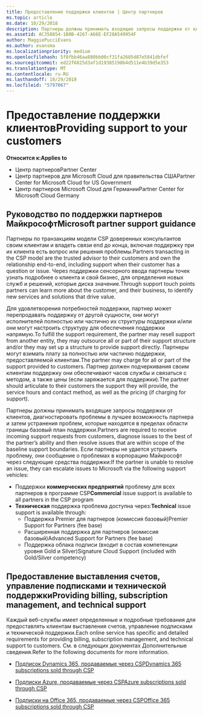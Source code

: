 ```yaml
---
title: Предоставление поддержки клиентов | Центр партнеров
ms.topic: article
ms.date: 10/29/2018
description: Партнеры должны принимать входящие запросы поддержки от клиентов, диагностировать проблемы в лучшее возможность партнера и затем устранения проблем, которые находятся в пределах области границы базовый план поддержки.
ms.assetid: AC358854-1B0B-4267-A66E-EF28A549954F
author: MaggiePucciEvans
ms.author: evansma
ms.localizationpriority: medium
ms.openlocfilehash: 5f8fbb46aa880bb00cf31fa2685d87e5841dbfef
ms.sourcegitcommit: ed22f6825d3af1d19385198b4d511e4b39d5e353
ms.translationtype: MT
ms.contentlocale: ru-RU
ms.lasthandoff: 10/29/2018
ms.locfileid: "5797067"
---
```

# <a name="providing-support-to-your-customers"></a><span data-ttu-id="89ca2-103">Предоставление поддержки клиентов</span><span class="sxs-lookup"><span data-stu-id="89ca2-103">Providing support to your customers</span></span>

**<span data-ttu-id="89ca2-104">Относится к:</span><span class="sxs-lookup"><span data-stu-id="89ca2-104">Applies to</span></span>**

-  <span data-ttu-id="89ca2-105">Центр партнеров</span><span class="sxs-lookup"><span data-stu-id="89ca2-105">Partner Center</span></span>
-  <span data-ttu-id="89ca2-106">Центр партнеров для Microsoft Cloud для правительства США</span><span class="sxs-lookup"><span data-stu-id="89ca2-106">Partner Center for Microsoft Cloud for US Government</span></span>
-  <span data-ttu-id="89ca2-107">Центр партнеров Microsoft Cloud для Германии</span><span class="sxs-lookup"><span data-stu-id="89ca2-107">Partner Center for Microsoft Cloud Germany</span></span>

## <a name="microsoft-partner-support-guidance"></a><span data-ttu-id="89ca2-108">Руководство по поддержки партнеров Майкрософт</span><span class="sxs-lookup"><span data-stu-id="89ca2-108">Microsoft partner support guidance</span></span>

<span data-ttu-id="89ca2-109">Партнеры по транзакциям модели CSP доверенных консультантов своим клиентам и владеть связи end до конца, включая поддержку при их клиента есть вопрос или решения проблемы.</span><span class="sxs-lookup"><span data-stu-id="89ca2-109">Partners transacting in the CSP model are the trusted advisor to their customers and own the relationship end-to-end, including support when their customer has a question or issue.</span></span> <span data-ttu-id="89ca2-110">Через поддержки сенсорного ввода партнеры точек узнать подробнее о клиента и свой бизнес, для определения новых служб и решений, которые диска значение.</span><span class="sxs-lookup"><span data-stu-id="89ca2-110">Through support touch points partners can learn more about the customer, and their business, to identify new services and solutions that drive value.</span></span>

<span data-ttu-id="89ca2-111">Для удовлетворения потребностей поддержки, партнер может перепродавать поддержку от другой сущности, они могут исполнителей полностью или частично их структуры поддержки и/или они могут настроить структуру для обеспечения поддержки напрямую.</span><span class="sxs-lookup"><span data-stu-id="89ca2-111">To fulfill the support requirement, the partner may resell support from another entity, they may outsource all or part of their support structure and/or they may set up a structure to provide support directly.</span></span>  <span data-ttu-id="89ca2-112">Партнеры могут взимать плату за полностью или частично поддержки, предоставляемой клиентам.</span><span class="sxs-lookup"><span data-stu-id="89ca2-112">The partner may charge for all or part of the support provided to customers.</span></span> <span data-ttu-id="89ca2-113">Партнер должен подчеркивания своим клиентам поддержку они обеспечивают часов службы и связаться с методом, а также цены (если заряжается для поддержки).</span><span class="sxs-lookup"><span data-stu-id="89ca2-113">The partner should articulate to their customers the support they will provide, the service hours and contact method, as well as the pricing (if charging for support).</span></span> 

<span data-ttu-id="89ca2-114">Партнеры должны принимать входящие запросы поддержки от клиентов, диагностировать проблемы в лучшее возможность партнера и затем устранения проблем, которые находятся в пределах области границы базовый план поддержки.</span><span class="sxs-lookup"><span data-stu-id="89ca2-114">Partners are required to receive incoming support requests from customers, diagnose issues to the best of the partner’s ability and then resolve issues that are within scope of the baseline support boundaries.</span></span> <span data-ttu-id="89ca2-115">Если партнеры не удается устранить проблему, они сообщение о проблемах в корпорацию Майкрософт через следующие средства поддержки:</span><span class="sxs-lookup"><span data-stu-id="89ca2-115">If the partner is unable to resolve an issue, they can escalate issues to Microsoft via the following support vehicles:</span></span>

- <span data-ttu-id="89ca2-116">Поддержки **коммерческих предприятий** проблему для всех партнеров в программе CSP</span><span class="sxs-lookup"><span data-stu-id="89ca2-116">**Commercial** issue support is available to all partners in the CSP program</span></span>
-   <span data-ttu-id="89ca2-117">**Техническая** поддержка проблема доступна через:</span><span class="sxs-lookup"><span data-stu-id="89ca2-117">**Technical** issue support is available through:</span></span>
    -   <span data-ttu-id="89ca2-118">Поддержка Premier для партнеров (комиссия базовый)</span><span class="sxs-lookup"><span data-stu-id="89ca2-118">Premier Support for Partners (fee base)</span></span>
    -   <span data-ttu-id="89ca2-119">Расширенная поддержка для партнеров (комиссия базовый)</span><span class="sxs-lookup"><span data-stu-id="89ca2-119">Advanced Support for Partners (fee base)</span></span>
    -   <span data-ttu-id="89ca2-120">Поддержка облака подписи (входит в состав компетенции уровня Gold и Silver)</span><span class="sxs-lookup"><span data-stu-id="89ca2-120">Signature Cloud Support (included with Gold/Silver competency)</span></span>

## <a name="providing-billing-subscription-management-and-technical-support"></a><span data-ttu-id="89ca2-121">Предоставление выставления счетов, управление подписками и технической поддержки</span><span class="sxs-lookup"><span data-stu-id="89ca2-121">Providing billing, subscription management, and technical support</span></span> 

<span data-ttu-id="89ca2-122">Каждый веб-службы имеет определенные и подробные требования для предоставлять клиентам выставления счетов, управление подписками и технической поддержки.</span><span class="sxs-lookup"><span data-stu-id="89ca2-122">Each online service has specific and detailed requirements for providing billing, subscription management, and technical support to customers.</span></span> <span data-ttu-id="89ca2-123">См. в следующих документах Дополнительные сведения.</span><span class="sxs-lookup"><span data-stu-id="89ca2-123">Refer to the following documents for more information.</span></span>

-   [<span data-ttu-id="89ca2-124">Подписок Dynamics 365, продаваемые через CSP</span><span class="sxs-lookup"><span data-stu-id="89ca2-124">Dynamics 365 subscriptions sold through CSP</span></span>](https://www.microsoftpartnercommunity.com/t5/CSP/Microsoft-Partner-Support-Guidance/m-p/5262#M30)

-   [<span data-ttu-id="89ca2-125">Подписки Azure, продаваемые через CSP</span><span class="sxs-lookup"><span data-stu-id="89ca2-125">Azure subscriptions sold through CSP</span></span>](https://www.microsoftpartnercommunity.com/t5/CSP/Microsoft-Partner-Support-Guidance/m-p/5263#M31)

-   [<span data-ttu-id="89ca2-126">Подписки на Office 365, продаваемые через CSP</span><span class="sxs-lookup"><span data-stu-id="89ca2-126">Office 365 subscriptions sold through CSP</span></span>](https://www.microsoftpartnercommunity.com/t5/CSP/Microsoft-Partner-Support-Guidance/m-p/5264#M32)



 

 



